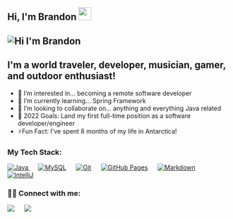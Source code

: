 ## Hi, I'm Brandon <img src="https://github.com/TheDudeThatCode/TheDudeThatCode/blob/master/Assets/Hi.gif" width="29px">
<p align="center"> 
 
 ## ![Hi](https://github.com/TheDudeThatCode/TheDudeThatCode/blob/master/Assets/Hi.gif=29x) I'm Brandon
 

## I'm a world traveler, developer, musician, gamer, and outdoor enthusiast!
- 👀 I’m interested in... becoming a remote software developer
- 🌱 I’m currently learning... Spring Framework
- 👯 I’m looking to collaborate on... anything and everything Java related
- 🔭 2022 Goals: Land my first full-time position as a software developer/engineer
- ⚡Fun Fact: I've spent 8 months of my life in Antarctica!
 
### My Tech Stack:
 
 <a href="https://www.java.com/en/">
    <img alt="Java" src="https://img.shields.io/badge/Java-ED8B00?style=for-the-badge&logo=java&logoColor=white"/>
  </a>
   &emsp;
  <a href="https://www.mysql.com/"><img alt="MySQL" src="https://img.shields.io/badge/MySQL-1273de?style=for-the-badge&logo=mysql&logoColor=white"></a>
  &emsp;
  <a href="#"><img alt="Git" src="https://img.shields.io/badge/Git-F05032?style=for-the-badge&logo=git&logoColor=white"></a>
  &emsp;
  <a href="https://www.github.com"><img alt="GitHub Pages" src="https://img.shields.io/badge/GitHub-100000?style=for-the-badge&logo=github&logoColor=white"></a>
  &emsp;
  <a href="https://www.markdownguide.org/"><img alt="Markdown" src="https://img.shields.io/badge/Markdown-000000?style=for-the-badge&logo=markdown&logoColor=white"></a>
  &emsp;
  <a href="https://www.markdownguide.org/"><img alt="IntelliJ" src="https://img.shields.io/badge/IntelliJ-000000?style=for-the-badge&logo=intellijidea&logoColor=white"></a>
  &emsp;
 

  

 ### 🤝🏻 Connect with me:

 <a target="_blank" href="https://www.linkedin.com/in/brandon-kargus-61472338/"><img src="https://img.shields.io/badge/-LinkedIn-0077B5?style=for-the-badge&logo=Linkedin&logoColor=white"></img></a>
&emsp;
<a target="_blank" href="mailto:brandonkargus@gmail.com">
 <img src="https://img.shields.io/badge/-Gmail-D14836?style=for-the-badge&logo=Gmail&logoColor=white"></img></a>
&emsp;



<!---
brandonkargus/brandonkargus is a ✨ special ✨ repository because its `README.md` (this file) appears on your GitHub profile.
You can click the Preview link to take a look at your changes.
--->
